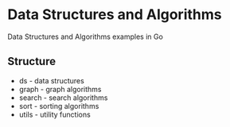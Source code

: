 # Data Structures and Algorithms

Data Structures and Algorithms examples in Go

## Structure

- ds - data structures
- graph - graph algorithms
- search - search algorithms
- sort - sorting algorithms
- utils - utility functions
